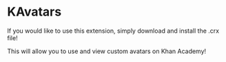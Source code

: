 # KAvatars

If you would like to use this extension, simply download and install the .crx file!

This will allow you to use and view custom avatars on Khan Academy!
